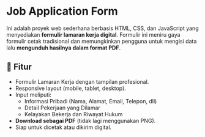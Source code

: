 # Job Application Form 

Ini adalah proyek web sederhana berbasis HTML, CSS, dan JavaScript yang menyediakan **formulir lamaran kerja digital**. Formulir ini meniru gaya formulir cetak tradisional dan memungkinkan pengguna untuk mengisi data lalu **mengunduh hasilnya dalam format PDF**.

## 🎯 Fitur

- Formulir Lamaran Kerja dengan tampilan profesional.
- Responsive layout (mobile, tablet, desktop).
- Input meliputi:
  - Informasi Pribadi (Nama, Alamat, Email, Telepon, dll)
  - Detail Pekerjaan yang Dilamar
  - Kelayakan Bekerja dan Riwayat Hukum
- **Download sebagai PDF** (tidak lagi menggunakan PNG).
- Siap untuk dicetak atau dikirim digital.

